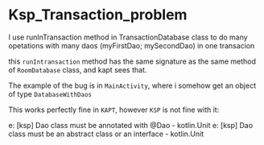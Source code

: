 # Ksp_Transaction_problem

I use runInTransaction method in TransactionDatabase class to do many opetations with many daos (myFirstDao; mySecondDao) in one transacion

this `runIntransaction` method has the same signature as the same method of `RoomDatabase` class, and kapt sees that.

The example of the bug is in `MainActivity`, where i somehow get an object of type `DatabaseWithDaos`

This works perfectly fine in `KAPT`, however `KSP` is not fine with it:

e: [ksp] Dao class must be annotated with @Dao - kotlin.Unit
e: [ksp] Dao class must be an abstract class or an interface - kotlin.Unit
